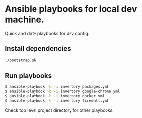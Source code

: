 # Ansible playbooks for local dev machine. 

Quick and dirty playbooks for dev config.

## Install dependencies
```sh
./bootstrap.sh
```

## Run playbooks
```sh
$ ansible-playbook -b -i inventory packages.yml
$ ansible-playbook -b -i inventory google-chrome.yml
$ ansible-playbook -b -i inventory docker.yml
$ ansible-playbook -b -i inventory firewall.yml
```

Check top level project directory for other playbooks.
